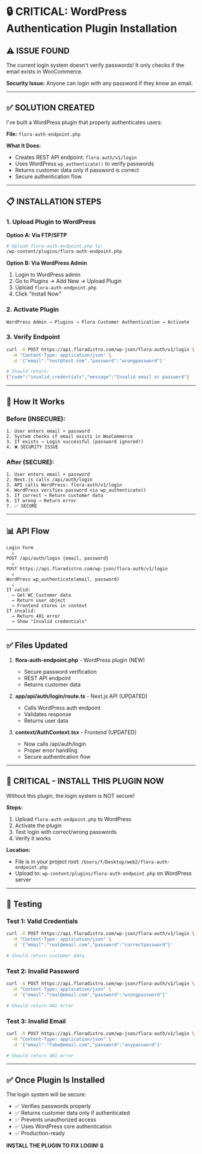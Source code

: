 # 🔒 CRITICAL: WordPress Authentication Plugin Installation

## ⚠️ ISSUE FOUND

The current login system doesn't verify passwords! It only checks if the email exists in WooCommerce.

**Security Issue:** Anyone can login with any password if they know an email.

---

## ✅ SOLUTION CREATED

I've built a WordPress plugin that properly authenticates users:

**File:** `flora-auth-endpoint.php`

**What It Does:**
- Creates REST API endpoint: `flora-auth/v1/login`
- Uses WordPress `wp_authenticate()` to verify passwords
- Returns customer data only if password is correct
- Secure authentication flow

---

## 📋 INSTALLATION STEPS

### 1. Upload Plugin to WordPress

**Option A: Via FTP/SFTP**
```bash
# Upload flora-auth-endpoint.php to:
/wp-content/plugins/flora-auth-endpoint.php
```

**Option B: Via WordPress Admin**
1. Login to WordPress admin
2. Go to Plugins → Add New → Upload Plugin
3. Upload `flora-auth-endpoint.php`
4. Click "Install Now"

### 2. Activate Plugin
```
WordPress Admin → Plugins → Flora Customer Authentication → Activate
```

### 3. Verify Endpoint
```bash
curl -X POST https://api.floradistro.com/wp-json/flora-auth/v1/login \
  -H "Content-Type: application/json" \
  -d '{"email":"test@test.com","password":"wrongpassword"}'

# Should return:
{"code":"invalid_credentials","message":"Invalid email or password"}
```

---

## 🔌 How It Works

### Before (INSECURE):
```
1. User enters email + password
2. System checks if email exists in WooCommerce
3. If exists → Login successful (password ignored!)
4. ❌ SECURITY ISSUE
```

### After (SECURE):
```
1. User enters email + password
2. Next.js calls /api/auth/login
3. API calls WordPress: flora-auth/v1/login
4. WordPress verifies password via wp_authenticate()
5. If correct → Return customer data
6. If wrong → Return error
7. ✅ SECURE
```

---

## 📊 API Flow

```
Login Form
  ↓
POST /api/auth/login {email, password}
  ↓
POST https://api.floradistro.com/wp-json/flora-auth/v1/login
  ↓
WordPress wp_authenticate(email, password)
  ↓
If valid:
  → Get WC_Customer data
  → Return user object
  → Frontend stores in context
If invalid:
  → Return 401 error
  → Show "Invalid credentials"
```

---

## ✅ Files Updated

1. **flora-auth-endpoint.php** - WordPress plugin (NEW)
   - Secure password verification
   - REST API endpoint
   - Returns customer data

2. **app/api/auth/login/route.ts** - Next.js API (UPDATED)
   - Calls WordPress auth endpoint
   - Validates response
   - Returns user data

3. **context/AuthContext.tsx** - Frontend (UPDATED)
   - Now calls /api/auth/login
   - Proper error handling
   - Secure authentication flow

---

## 🚨 CRITICAL - INSTALL THIS PLUGIN NOW

Without this plugin, the login system is NOT secure!

**Steps:**
1. Upload `flora-auth-endpoint.php` to WordPress
2. Activate the plugin
3. Test login with correct/wrong passwords
4. Verify it works

**Location:** 
- File is in your project root: `/Users/f/Desktop/web2/flora-auth-endpoint.php`
- Upload to: `wp-content/plugins/flora-auth-endpoint.php` on WordPress server

---

## 🧪 Testing

### Test 1: Valid Credentials
```bash
curl -X POST https://api.floradistro.com/wp-json/flora-auth/v1/login \
  -H "Content-Type: application/json" \
  -d '{"email":"real@email.com","password":"correctpassword"}'

# Should return customer data
```

### Test 2: Invalid Password
```bash
curl -X POST https://api.floradistro.com/wp-json/flora-auth/v1/login \
  -H "Content-Type: application/json" \
  -d '{"email":"real@email.com","password":"wrongpassword"}'

# Should return 401 error
```

### Test 3: Invalid Email
```bash
curl -X POST https://api.floradistro.com/wp-json/flora-auth/v1/login \
  -H "Content-Type: application/json" \
  -d '{"email":"fake@email.com","password":"anypassword"}'

# Should return 401 error
```

---

## ✅ Once Plugin Is Installed

The login system will be secure:
- ✅ Verifies passwords properly
- ✅ Returns customer data only if authenticated
- ✅ Prevents unauthorized access
- ✅ Uses WordPress core authentication
- ✅ Production-ready

**INSTALL THE PLUGIN TO FIX LOGIN!** 🔒

